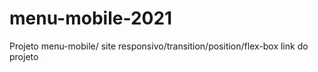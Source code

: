 # menu-mobile-2021
Projeto menu-mobile/ site responsivo/transition/position/flex-box
link do projeto
